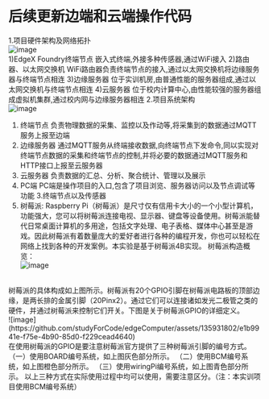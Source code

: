 # 后续更新边端和云端操作代码
1.项目硬件架构及网络拓扑<br>
![image](https://github.com/studyForCode/edgeComputer/assets/135931802/e2f950c4-c62f-45a0-b8c8-eef6fdac87aa)
<br>
1)EdgeX Foundry终端节点
嵌入式终端,外接多种传感器,通过WiFi接入
2)路由器、以太网交换机
WiFi路由器负责终端节点的接入,通过以太网交换机将边缘服务器与终端节点相连
3)边缘服务器
位于实训机房,由普通性能的服务器组成,通过以太网交换机与终端节点相连
4)云服务器
位于校内计算中心,由性能较强的服务器组成虚拟机集群,通过校内网与边缘服务器相连
2.项目系统架构<br>
![image](https://github.com/studyForCode/edgeComputer/assets/135931802/72148ffb-2adf-45d2-949e-f4533438c6c8)
<br>
1) 终端节点
负责物理数据的采集、监控以及作动等,将采集到的数据通过MQTT服务上报至边端
2) 边缘服务器
通过MQTT服务从终端接收数据,向终端节点下发命令,同以实现对终端节点数据的采集和终端节点的控制,并将必要的数据通过MQTT服务和HTTP接口上报至云服务器
3) 云服务器
负责数据的汇总、分析、聚合统计、管理以及展示
4) PC端
PC端是操作项目的入口,包含了项目浏览、服务器访问以及节点调试等功能
3.终端节点以及传感器
1) 树莓派:
Raspberry Pi（树莓派）是尺寸仅有信用卡大小的一个小型计算机，功能强大，您可以将树莓派连接电视、显示器、键盘等设备使用。树莓派能替代日常桌面计算机的多用途，包括文字处理、电子表格、媒体中心甚至是游戏。因此树莓派有着数量庞大的爱好者进行各种的编程开发，你也可以轻松在网络上找到各种的开发案例。本实验是基于树莓派4B实现。
树莓派构造概览：<br>
![image](https://github.com/studyForCode/edgeComputer/assets/135931802/cfe0038f-fb74-4ed9-ab33-da2cfe7f1817)
<br>
树莓派的具体构成如上图所示。树莓派有20个GPIO引脚在树莓派电路板的顶部边缘，是两长排的金属引脚（20Pinx2）。通过它们可以连接诸如发光二极管之类的硬件，并通过树莓派来控制它们开关。下图是关于树莓派GPIO的详细定义。<br>
![image](https://github.com/studyForCode/edgeComputer/assets/135931802/e1b9941e-f75e-4b90-85d0-f229cead4640)
<br>
在使用树莓派的GPIO是要注意树莓派官方提供了三种树莓派引脚的编号方式。
（一）使用BOARD编号系统，如上图灰色部分所示。
（二）使用BCM编号系统，如上图橙色部分所示。
（三）使用wiringPi编号系统，如上图青色部分所示。
以上三种方式在实际使用过程中均可以使用，需要注意区分。（注：本实训项目使用BCM编号系统）
